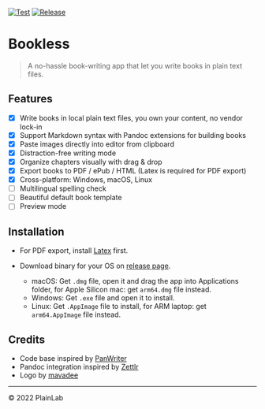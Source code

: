 [![Test](https://github.com/plainlab/bookless/actions/workflows/test.yml/badge.svg)][6]
[![Release](https://img.shields.io/github/v/release/plainlab/bookless)][5]

# Bookless

> A no-hassle book-writing app that let you write books in plain text files.

## Features

- [x] Write books in local plain text files, you own your content, no vendor lock-in
- [x] Support Markdown syntax with Pandoc extensions for building books
- [x] Paste images directly into editor from clipboard
- [x] Distraction-free writing mode
- [x] Organize chapters visually with drag & drop
- [x] Export books to PDF / ePub / HTML (Latex is required for PDF export)
- [x] Cross-platform: Windows, macOS, Linux
- [ ] Multilingual spelling check
- [ ] Beautiful default book template
- [ ] Preview mode

## Installation

- For PDF export, install [Latex][4] first.
- Download binary for your OS on [release page][5].

  - macOS: Get `.dmg` file, open it and drag the app into Applications folder, for Apple
    Silicon mac: get `arm64.dmg` file instead.
  - Windows: Get `.exe` file and open it to install.
  - Linux: Get `.AppImage` file to install, for ARM laptop: get `arm64.AppImage` file instead.

## Credits

- Code base inspired by [PanWriter][1]
- Pandoc integration inspired by [Zettlr][2]
- Logo by [mavadee][3]

---

&copy; 2022 PlainLab

[1]: https://github.com/mb21/panwriter
[2]: https://github.com/Zettlr/Zettlr
[3]: https://www.flaticon.com/authors/mavadee
[4]: https://www.latex-project.org/get/
[5]: https://github.com/plainlab/bookless/releases
[6]: https://github.com/plainlab/bookless/actions/workflows/test.yml
